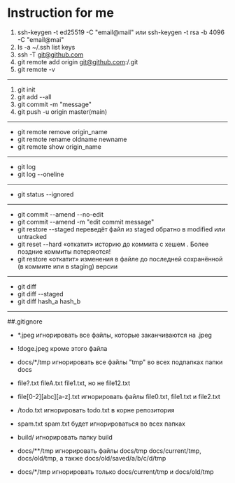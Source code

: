 # Instruction for me

1. ssh-keygen -t ed25519 -C "email@mail" или ssh-keygen -t rsa -b 4096 -C "email@mai"
2. ls -a ~/.ssh list keys
3. ssh -T git@github.com
4. git remote add origin git@github.com:<username>/<repo-name>.git
5. git remote -v

---

1. git init
2. git add --all
3. git commit -m "message"
4. git push -u origin master(main)

---

- git remote remove origin_name
- git remote rename oldname newname
- git remote show origin_name

---

- git log
- git log --oneline

---

- git status --ignored

---

- git commit --amend --no-edit
- git commit --amend -m "edit commit message"
- git restore --staged <file> переведёт файл из staged обратно в modified или untracked
- git reset --hard <commit hash> «откатит» историю до коммита с хешем <hash>. Более поздние коммиты потеряются!
- git restore <file> «откатит» изменения в файле до последней сохранённой (в коммите или в staging) версии

---

- git diff
- git diff --staged
- git diff hash_a hash_b

---

##.gitignore

- *.jpeg игнорировать все файлы, которые заканчиваются на .jpeg
- !doge.jpeg кроме этого файла
- docs/*/tmp игнорировать все файлы "tmp" во всех подпапках папки docs
- file?.txt fileA.txt file1.txt, но не file12.txt
- file[0-2][abc][a-z].txt игнорировать файлы file0.txt, file1.txt и file2.txt

- /todo.txt игнорировать todo.txt в корне репозитория
- spam.txt spam.txt будет игнорироваться во всех папках

- build/ игнорировать папку build

- docs/**/tmp игнорировать файлы docs/tmp docs/current/tmp, docs/old/tmp, а также docs/old/saved/a/b/c/d/tmp
- docs/*/tmp игнорировать только docs/current/tmp и docs/old/tmp